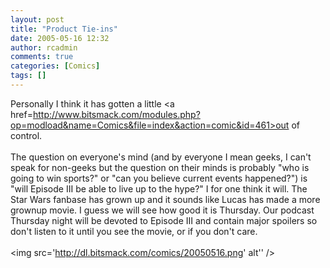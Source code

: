 ```yaml
---
layout: post
title: "Product Tie-ins"
date: 2005-05-16 12:32
author: rcadmin
comments: true
categories: [Comics]
tags: []
---
```

Personally I think it has gotten a little <a href=http://www.bitsmack.com/modules.php?op=modload&name=Comics&file=index&action=comic&id=461>out of control.</a><br />
<br />
The question on everyone's mind (and by everyone I mean geeks, I can't speak for non-geeks but the question on their minds is probably "who is going to win sports?" or "can you believe current events happened?") is "will Episode III be able to live up to the hype?" I for one think it will. The Star Wars fanbase has grown up and it sounds like Lucas has made a more grownup movie. I guess we will see how good it is Thursday. Our podcast Thursday night will be devoted to Episode III and contain major spoilers so don't listen to it until you see the movie, or if you don't care. <Br><br><!--more--><img src='http://dl.bitsmack.com/comics/20050516.png' alt'' />
